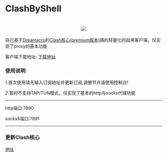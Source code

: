 # ClashByShell

<h1 align="center">
  <img src="https://cdn.jsdelivr.net/gh/HXHGTS/ClashByShell/icon.ico">
</h1>

自己基于[Dreamacro](https://github.com/Dreamacro/)的[Clash核心(premium版本)](https://github.com/Dreamacro/clash/releases/tag/premium)搞的轻量化的自用客户端，仅实现了proxy的基本功能

客户端下载地址: [下载地址](https://github.com/HXHGTS/ClashByShell/releases/latest/download/clash-windows-x64.zip)

### 使用说明

1.首次使用请先输入订阅地址并更新订阅,调整节点请使用控制台!

2.暂时不支持TAP/TUN模式，仅实现了基本的http与socks代理功能

---------------------------------

http端口:7890

socks5端口:7891

---------------------------------

### 更新Clash核心

[地址](https://github.com/Dreamacro/clash/releases/tag/premium)
